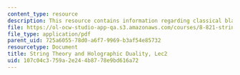 ```yaml
---
content_type: resource
description: This resource contains information regarding classical black hole geometry.
file: https://ol-ocw-studio-app-qa.s3.amazonaws.com/courses/8-821-string-theory-and-holographic-duality-fall-2014/107c04c3759a2e244b8778e9bd616a72_MIT8_821S15_Lec2.pdf
file_type: application/pdf
parent_uid: 725a6055-78d0-a6f7-9969-b3af54e85732
resourcetype: Document
title: String Theory and Holographic Duality, Lec2
uid: 107c04c3-759a-2e24-4b87-78e9bd616a72
---
```

